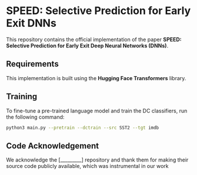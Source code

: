 # **SPEED: Selective Prediction for Early Exit DNNs**

This repository contains the official implementation of the paper **SPEED: Selective Prediction for Early Exit Deep Neural Networks (DNNs)**.

## **Requirements**

This implementation is built using the **Hugging Face Transformers** library.

## **Training**

To fine-tune a pre-trained language model and train the DC classifiers, run the following command:

```bash
python3 main.py --pretrain --dctrain --src SST2 --tgt imdb
```

## **Code Acknowledgement**
We acknowledge the [_________] repository and thank them for making their source code publicly available, which was instrumental in our work
